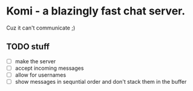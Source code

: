 # Komi - a blazingly fast chat server.

Cuz it can't communicate ;)

## TODO stuff

- [ ] make the server
- [ ] accept incoming messages
- [ ] allow for usernames
- [ ] show messages in sequntial order and don't stack them in the buffer
